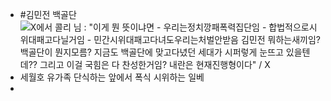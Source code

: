 - #김민전  백골단 ![X에서 콜리 님 : "이게 뭔 뜻이냐면 - 우리는정치깡패폭력집단임 - 합법적으로시위대패고다닐거임 - 민간시위대패고다녀도우리는처벌안받음 김민전 뭐하는새끼임? 백골단이 뭔지모름? 지금도 백골단에 맞고다녔던 세대가 시퍼렇게 눈뜨고 있을텐데?? 그리고 이걸 국힘은 다 찬성한거임? 내란은 현재진행형이다" / X](https://x.com/32raclee/status/1877224492721754496)
- 세월호 유가족 단식하는 앞에서 폭식 시위하는 일베
- 

